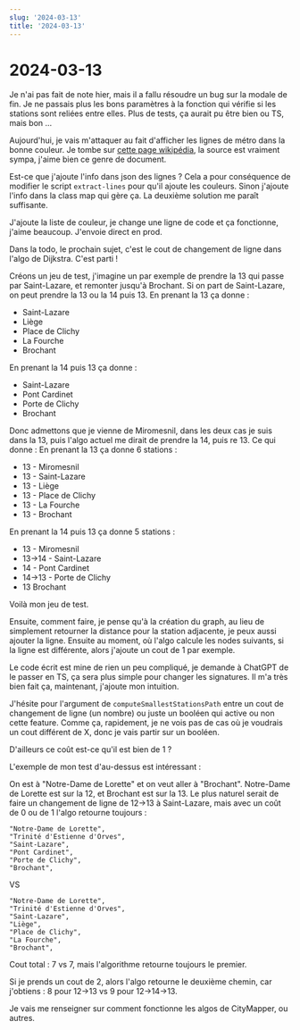 ```yaml
---
slug: '2024-03-13'
title: '2024-03-13'
---
```


# 2024-03-13

Je n'ai pas fait de note hier, mais il a fallu résoudre un bug sur la modale de fin.
Je ne passais plus les bons paramètres à la fonction qui vérifie si les stations sont reliées entre elles.
Plus de tests, ça aurait pu être bien ou TS, mais bon …

Aujourd'hui, je vais m'attaquer au fait d'afficher les lignes de métro dans la bonne couleur.
Je tombe sur [cette page wikipédia](https://fr.wikipedia.org/wiki/Mod%C3%A8le:M%C3%A9tro_de_Paris/couleur_fond),
la source est vraiment sympa, j'aime bien ce genre de document.

Est-ce que j'ajoute l'info dans json des lignes ? Cela a pour conséquence de modifier le script `extract-lines`
pour qu'il ajoute les couleurs.
Sinon j'ajoute l'info dans la class map qui gère ça. La deuxième solution me paraît suffisante.

J'ajoute la liste de couleur, je change une ligne de code et ça fonctionne, j'aime beaucoup. J'envoie direct en prod.

Dans la todo, le prochain sujet, c'est le cout de changement de ligne dans l'algo de Dijkstra. C'est parti !

Créons un jeu de test, j'imagine un par exemple de prendre la 13 qui passe par Saint-Lazare, et remonter jusqu'à
Brochant.
Si on part de Saint-Lazare, on peut prendre la 13 ou la 14 puis 13.
En prenant la 13 ça donne :

- Saint-Lazare
- Liège
- Place de Clichy
- La Fourche
- Brochant

En prenant la 14 puis 13 ça donne :

- Saint-Lazare
- Pont Cardinet
- Porte de Clichy
- Brochant

Donc admettons que je vienne de Miromesnil, dans les deux cas je suis dans la 13, puis l'algo actuel me dirait de
prendre la 14, puis re 13.
Ce qui donne :
En prenant la 13 ça donne 6 stations :

- 13 - Miromesnil
- 13 - Saint-Lazare
- 13 - Liège
- 13 - Place de Clichy
- 13 - La Fourche
- 13 - Brochant

En prenant la 14 puis 13 ça donne 5 stations :

- 13 - Miromesnil
- 13->14 - Saint-Lazare
- 14 - Pont Cardinet
- 14->13 - Porte de Clichy
- 13 Brochant

Voilà mon jeu de test.

Ensuite, comment faire, je pense qu'à la création du graph, au lieu de simplement retourner la distance pour la station
adjacente,
je peux aussi ajouter la ligne. Ensuite au moment, où l'algo calcule les nodes suivants, si la ligne est différente,
alors j'ajoute un cout de 1 par exemple.

Le code écrit est mine de rien un peu compliqué, je demande à ChatGPT de le passer en TS, ça sera plus simple pour
changer les signatures.
Il m'a très bien fait ça, maintenant, j'ajoute mon intuition.

J'hésite pour l'argument de `computeSmallestStationsPath` entre un cout de changement de ligne (un nombre)
ou juste un booléen qui active ou non cette feature.
Comme ça, rapidement, je ne vois pas de cas où je voudrais un cout différent de X, donc je vais partir sur un booléen.

D'ailleurs ce coût est-ce qu'il est bien de 1 ?

L'exemple de mon test d'au-dessus est intéressant :

On est à "Notre-Dame de Lorette" et on veut aller à "Brochant".
Notre-Dame de Lorette est sur la 12, et Brochant est sur la 13.
Le plus naturel serait de faire un changement de ligne de 12->13 à Saint-Lazare, mais avec un coût de 0 ou de 1 l'algo
retourne toujours :

```
"Notre-Dame de Lorette",
"Trinité d'Estienne d'Orves",
"Saint-Lazare",
"Pont Cardinet",
"Porte de Clichy",
"Brochant",
```

VS

```
"Notre-Dame de Lorette",
"Trinité d'Estienne d'Orves",
"Saint-Lazare",
"Liège",
"Place de Clichy",
"La Fourche",
"Brochant",
```

Cout total : 7 vs 7, mais l'algorithme retourne toujours le premier.

Si je prends un cout de 2, alors l'algo retourne le deuxième chemin, car j'obtiens : 8 pour 12->13 vs 9 pour 12->14->13.

Je vais me renseigner sur comment fonctionne les algos de CityMapper, ou autres.
